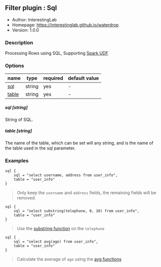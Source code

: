## Filter plugin : Sql

* Author: InterestingLab
* Homepage: https://interestinglab.github.io/waterdrop
* Version: 1.0.0

### Description

Processing Rows using SQL, Supporting [Spark UDF](http://spark.apache.org/docs/latest/api/sql/)

### Options

| name | type | required | default value |
| --- | --- | --- | --- |
| [sql](#sql-string) | string | yes | - |
| [table](#table-string) | string | yes | - |

##### sql [string]

String of SQL.

##### table [string]

The name of the table, which can be set will any string, and is the name of the table used in the sql parameter.

### Examples

```
sql {
    sql = "select username, address from user_info",
    table = "user_info"
}
```

> Only keep the `username` and `address` fields, the remaining fields will be removed.

```
sql {
    sql = "select substring(telephone, 0, 10) from user_info",
    table = "user_info"
}
```

> Use the [substring function](http://spark.apache.org/docs/latest/api/sql/#substring) on the `telephone`


```
sql {
    sql = "select avg(age) from user_info",
    table = "user_info"
}
```

> Calculate the average of `age` using the [avg functions](http://spark.apache.org/docs/latest/api/sql/#avg)